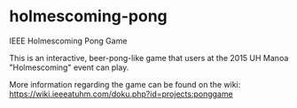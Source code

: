 # holmescoming-pong
IEEE Holmescoming Pong Game

This is an interactive, beer-pong-like game that users at the 2015
UH Manoa "Holmescoming" event can play.

More information regarding the game can be found on the wiki:
https://wiki.ieeeatuhm.com/doku.php?id=projects:ponggame

